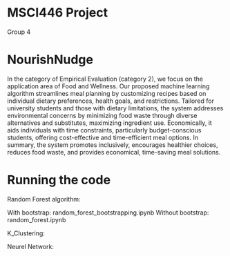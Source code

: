 # MSCI446 Project
Group 4
# NourishNudge
In the category of Empirical Evaluation (category 2), we focus on the application area of Food
and Wellness. Our proposed machine learning algorithm streamlines meal planning by
customizing recipes based on individual dietary preferences, health goals, and restrictions.
Tailored for university students and those with dietary limitations, the system addresses
environmental concerns by minimizing food waste through diverse alternatives and substitutes,
maximizing ingredient use. Economically, it aids individuals with time constraints, particularly
budget-conscious students, offering cost-effective and time-efficient meal options. In summary,
the system promotes inclusively, encourages healthier choices, reduces food waste, and provides
economical, time-saving meal solutions.

# Running the code

Random Forest algorithm:

With bootstrap: random_forest_bootstrapping.ipynb
Without bootstrap: random_forest.ipynb

K_Clustering:


Neurel Network:


